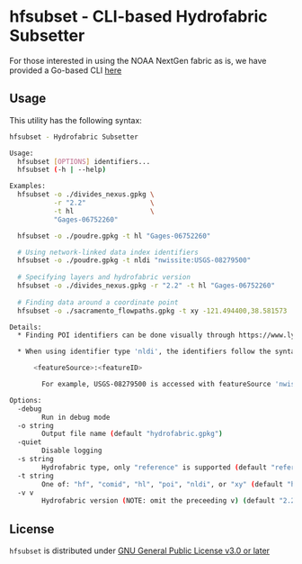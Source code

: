 # hfsubset - CLI-based Hydrofabric Subsetter

For those interested in using the NOAA NextGen fabric as is, we have
provided a Go-based CLI
[here](https://github.com/lynker-spatial/hfsubsetCLI/releases)

## Usage

This utility has the following syntax:

``` bash
hfsubset - Hydrofabric Subsetter

Usage:
  hfsubset [OPTIONS] identifiers...
  hfsubset (-h | --help)

Examples:
  hfsubset -o ./divides_nexus.gpkg \
           -r "2.2"                \
           -t hl                   \
           "Gages-06752260"

  hfsubset -o ./poudre.gpkg -t hl "Gages-06752260"

  # Using network-linked data index identifiers
  hfsubset -o ./poudre.gpkg -t nldi "nwissite:USGS-08279500"
  
  # Specifying layers and hydrofabric version
  hfsubset -o ./divides_nexus.gpkg -r "2.2" -t hl "Gages-06752260"
  
  # Finding data around a coordinate point
  hfsubset -o ./sacramento_flowpaths.gpkg -t xy -121.494400,38.581573

Details:
  * Finding POI identifiers can be done visually through https://www.lynker-spatial.com/hydrolocations.html

  * When using identifier type 'nldi', the identifiers follow the syntax

      <featureSource>:<featureID>

        For example, USGS-08279500 is accessed with featureSource 'nwissite', so this gives the form 'nwissite:USGS-08279500'

Options:
  -debug
        Run in debug mode
  -o string
        Output file name (default "hydrofabric.gpkg")
  -quiet
        Disable logging
  -s string
        Hydrofabric type, only "reference" is supported (default "reference")
  -t string
        One of: "hf", "comid", "hl", "poi", "nldi", or "xy" (default "hf")
  -v v
        Hydrofabric version (NOTE: omit the preceeding v) (default "2.2")
```

## License

`hfsubset` is distributed under [GNU General Public License v3.0 or later](LICENSE.md)
